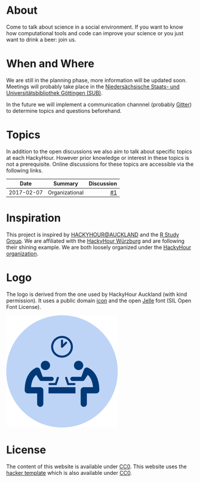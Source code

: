 # About
Come to talk about science in a social environment.
If you want to know how computational tools and code can improve your science or you just want to drink a beer: join us.

# When and Where
We are still in the planning phase, more information will be updated soon. Meetings will probably take place in the [Niedersächsische Staats- und Universitätsbibliothek Göttingen (SUB)](https://www.sub.uni-goettingen.de/sub-aktuell/).

In the future we will implement a communication channnel (probably [Gitter](https://gitter.im/)) to determine topics and questions beforehand.

# Topics
In addition to the open discussions we also aim to talk about specific topics at each HackyHour.
However prior knowledge or interest in these topics is not a prerequisite.
Online discussions for these topics are accessible via the following links.

| Date       | Summary      | Discussion |
| ---------- |--------------| ----------:|
| 2017-02-07 | Organizational | [#1](https://github.com/HackyHour/Goettingen/issues/1) |

# Inspiration
This project is inspired by [HACKYHOUR@AUCKLAND](https://uoa-eresearch.github.io/HackyHour/) and the [R Study Group](http://minisciencegirl.github.io/studyGroup/). We are affiliated with the [HackyHour Würzburg](https://hackyhour.github.io/Wuerzburg/) and are following their shining example. We are both loosely organized under the [HackyHour organization](https://hackyhour.github.io/).

# Logo
The logo is derived from the one used by HackyHour Auckland (with kind permission).
It uses a public domain <a href="https://thenounproject.com/search/?q=hackathon&i=6324">icon</a> 
and the open <a href="https://fontlibrary.org/en/font/jellee-typeface">Jelle</a> font (SIL Open Font License).

![alt text](logo/hackyhour.svg "Logo HackyHour")

# License
The content of this website is available under [CC0](LICENSE).
This website uses the [hacker template](https://github.com/pages-themes/hacker/) which is also available under [CC0](https://creativecommons.org/publicdomain/zero/1.0/legalcode).
